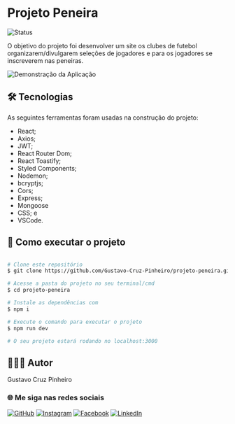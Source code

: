 # Projeto Peneira

![Status](http://img.shields.io/static/v1?label=Status&message=Finalizado&color=GREEN&style=for-the-badge)

O objetivo do projeto foi desenvolver um site os clubes de futebol organizarem/divulgarem seleções de jogadores e para os jogadores se inscreverem nas peneiras.

![Demonstração da Aplicação](./peneira-frontend/src/assets/background-login.png)

## 🛠 Tecnologias

As seguintes ferramentas foram usadas na construção do projeto:

* React;
* Axios;
* JWT;
* React Router Dom;
* React Toastify;
* Styled Components;
* Nodemon;
* bcryptjs;
* Cors;
* Express;
* Mongoose
* CSS; e
* VSCode.

## 🚀 Como executar o projeto

```bash

# Clone este repositório
$ git clone https://github.com/Gustavo-Cruz-Pinheiro/projeto-peneira.git

# Acesse a pasta do projeto no seu terminal/cmd
$ cd projeto-peneira

# Instale as dependências com
$ npm i

# Execute o comando para executar o projeto
$ npm run dev

# O seu projeto estará rodando no localhost:3000

```

## 👨🏽‍💻 Autor

Gustavo Cruz Pinheiro

### 🌐 Me siga nas redes sociais

<a href="https://github.com/Gustavo-Cruz-Pinheiro">![GitHub](https://img.shields.io/badge/github-%23121011.svg?style=for-the-badge&logo=github&logoColor=white)</a>
<a href="https://www.instagram.com/gusttavo.cruz_">![Instagram](https://img.shields.io/badge/Instagram-%23E4405F.svg?style=for-the-badge&logo=Instagram&logoColor=white)</a>
<a href="https://www.facebook.com/gustavocruzpinheiro">![Facebook](https://img.shields.io/badge/Facebook-%231877F2.svg?style=for-the-badge&logo=Facebook&logoColor=white)</a>
<a href="https://www.linkedin.com/in/gustavo-cruz-pinheiro-61b852217/">![LinkedIn](https://img.shields.io/badge/linkedin-%230077B5.svg?style=for-the-badge&logo=linkedin&logoColor=white)</a>
